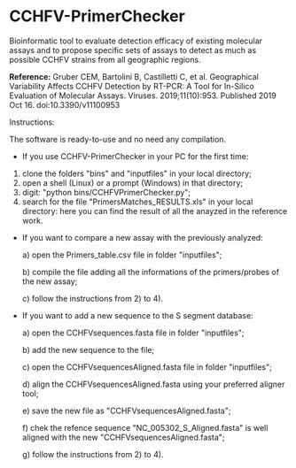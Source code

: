 # CCHFV-PrimerChecker
Bioinformatic tool to evaluate detection efficacy of existing molecular assays and to propose specific sets of assays to detect as much as possible CCHFV strains from all geographic regions.

**Reference:** Gruber CEM, Bartolini B, Castilletti C, et al. Geographical Variability Affects CCHFV Detection by RT-PCR: A Tool for In-Silico Evaluation of Molecular Assays. Viruses. 2019;11(10):953. Published 2019 Oct 16. doi:10.3390/v11100953

Instructions:

The software is ready-to-use and no need any compilation.

- If you use CCHFV-PrimerChecker in your PC for the first time:

1) clone the folders "bins" and "inputfiles" in your local directory;
2) open a shell (Linux) or a prompt (Windows) in that directory;
3) digit: "python bins/CCHFVPrimerChecker.py";
4) search for the file "PrimersMatches_RESULTS.xls" in your local directory: here you can find the result of all the anayzed in   the reference work.

- If you want to compare a new assay with the previously analyzed:

    a) open the Primers_table.csv file in folder "inputfiles";
    
    b) compile the file adding all the informations of the primers/probes of the new assay;

    c) follow the instructions from 2) to 4).

- If you want to add a new sequence to the S segment database:

    a) open the CCHFVsequences.fasta file in folder "inputfiles";   
    
    b) add the new sequence to the file;

    c) open the CCHFVsequencesAligned.fasta file in folder "inputfiles";

    d) align the CCHFVsequencesAligned.fasta using your preferred aligner tool;

    e) save the new file as "CCHFVsequencesAligned.fasta";

    f) chek the refence sequence "NC_005302_S_Aligned.fasta" is well aligned with the new "CCHFVsequencesAligned.fasta";
    
    g) follow the instructions from 2) to 4).
